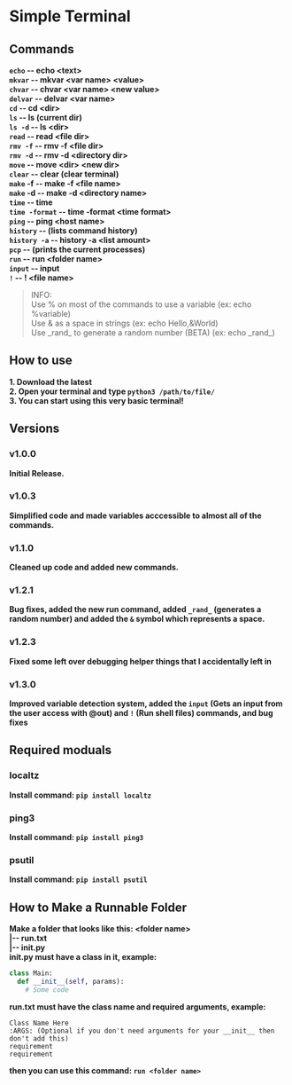 # Simple Terminal

## Commands
**```echo``` -- echo \<text\>\
```mkvar``` -- mkvar \<var name\> \<value\>\
```chvar``` -- chvar \<var name\> \<new value\>\
```delvar``` -- delvar \<var name\>\
```cd``` -- cd \<dir\>\
```ls``` -- ls (current dir)\
```ls -d``` -- ls \<dir>\
```read``` -- read \<file dir>\
```rmv -f``` -- rmv -f \<file dir>\
```rmv -d``` -- rmv -d \<directory dir>\
```move``` -- move \<dir\> \<new dir\>\
```clear``` -- clear (clear terminal)\
```make``` -f -- make -f \<file name\>\
```make``` -d -- make -d \<directory name\>\
```time``` -- time\
```time -format``` -- time -format \<time format\>\
```ping``` -- ping \<host name\>\
```history``` -- (lists command history)\
```history -a``` -- history -a \<list amount\>\
```pcp``` -- (prints the current processes)\
```run``` -- run \<folder name>\
```input``` -- input <text>\
```!``` -- ! \<file name>**

> INFO:\
> Use % on most of the commands to use a variable (ex: echo %variable)\
> Use & as a space in strings (ex: echo Hello,&World)\
> Use \_rand_ to generate a random number (BETA) (ex: echo \_rand_)

## How to use
**1. Download the latest\
2. Open your terminal and type ```python3 /path/to/file/```\
3. You can start using this very basic terminal!**
## Versions
### v1.0.0
**Initial Release.**
### v1.0.3
**Simplified code and made variables acccessible to almost all of the commands.**
### v1.1.0
**Cleaned up code and added new commands.**
### v1.2.1
**Bug fixes, added the new run command, added ```_rand_``` (generates a random number) and added the ```&``` symbol which represents a space.**
### v1.2.3
**Fixed some left over debugging helper things that I accidentally left in**
### v1.3.0
**Improved variable detection system, added the ```input``` (Gets an input from the user access with @out) and ```!``` (Run shell files) commands, and bug fixes**

## Required moduals
### localtz
**Install command: ```pip install localtz```**
### ping3
**Install command: ```pip install ping3```**
### psutil
**Install command: ```pip install psutil```**

## How to Make a Runnable Folder
**Make a folder that looks like this:
\<folder name>\
|-- run.txt\
|-- init.py\
init.py must have a class in it, example:**

```python
class Main:
  def __init__(self, params):
    # Some code
  ```

**run.txt must have the class name and required arguments, example:**

```text
Class Name Here
:ARGS: (Optional if you don't need arguments for your __init__ then don't add this)
requirement
requirement
```
**then you can use this command: ```run <folder name>```**
